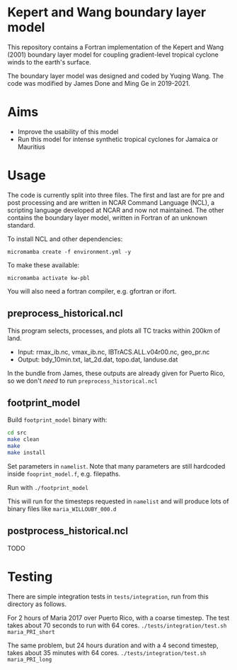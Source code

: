 # Kepert and Wang boundary layer model

This repository contains a Fortran implementation of the Kepert and Wang
(2001) boundary layer model for coupling gradient-level tropical cyclone winds
to the earth's surface.

The boundary layer model was designed and coded by Yuqing Wang.
The code was modified by James Done and Ming Ge in 2019-2021.

# Aims

- Improve the usability of this model
- Run this model for intense synthetic tropical cyclones for Jamaica or Mauritius

# Usage

The code is currently split into three files. The first and last are for pre
and post processing and are written in NCAR Command Language (NCL), a scripting
language developed at NCAR and now not maintained. The other contains the
boundary layer model, written in Fortran of an unknown standard.

To install NCL and other dependencies:
```
micromamba create -f environment.yml -y
```

To make these available:
```
micromamba activate kw-pbl
```

You will also need a fortran compiler, e.g. gfortran or ifort.

## preprocess_historical.ncl

This program selects, processes, and plots all TC tracks within 200km of land.

- Input:  rmax_ib.nc, vmax_ib.nc, IBTrACS.ALL.v04r00.nc, geo_pr.nc
- Output: bdy_10min.txt, lat_2d.dat, topo.dat, landuse.dat

In the bundle from James, these outputs are already given for Puerto Rico, so
we don't _need_ to run `preprocess_historical.ncl`

## footprint_model

Build `footprint_model` binary with:
```sh
cd src
make clean
make
make install
```

Set parameters in `namelist`. Note that many parameters are still hardcoded
inside `fooprint_model.f`, e.g. filepaths.

Run with `./footprint_model`

This will run for the timesteps requested in `namelist` and will produce lots
of binary files like `maria_WILLOUBY_000.d`

## postprocess_historical.ncl

TODO

# Testing

There are simple integration tests in `tests/integration`, run from this directory as follows.

For 2 hours of Maria 2017 over Puerto Rico, with a coarse timestep. The test
takes about 70 seconds to run with 64 cores.
`./tests/integration/test.sh maria_PRI_short`

The same problem, but 24 hours duration and with a 4 second timestep, takes
about 35 minutes with 64 cores.
`./tests/integration/test.sh maria_PRI_long`
